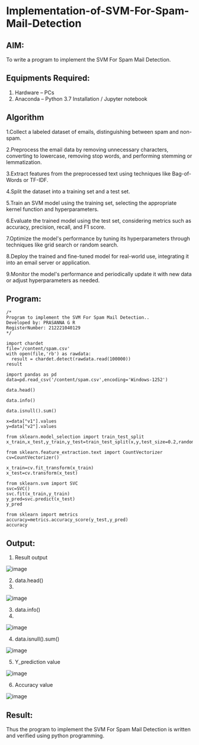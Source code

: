 # Implementation-of-SVM-For-Spam-Mail-Detection

## AIM:
To write a program to implement the SVM For Spam Mail Detection.

## Equipments Required:
1. Hardware – PCs
2. Anaconda – Python 3.7 Installation / Jupyter notebook

## Algorithm
1.Collect a labeled dataset of emails, distinguishing between spam and non-spam.

2.Preprocess the email data by removing unnecessary characters, converting to lowercase, removing stop words, and performing stemming or lemmatization.

3.Extract features from the preprocessed text using techniques like Bag-of-Words or TF-IDF.

4.Split the dataset into a training set and a test set.

5.Train an SVM model using the training set, selecting the appropriate kernel function and hyperparameters.

6.Evaluate the trained model using the test set, considering metrics such as accuracy, precision, recall, and F1 score.

7.Optimize the model's performance by tuning its hyperparameters through techniques like grid search or random search.

8.Deploy the trained and fine-tuned model for real-world use, integrating it into an email server or application.

9.Monitor the model's performance and periodically update it with new data or adjust hyperparameters as needed.


## Program:
```
/*
Program to implement the SVM For Spam Mail Detection..
Developed by: PRASANNA G R
RegisterNumber: 212221040129
*/
```
```
import chardet
file='/content/spam.csv'
with open(file,'rb') as rawdata:
  result = chardet.detect(rawdata.read(100000))
result

import pandas as pd
data=pd.read_csv('/content/spam.csv',encoding='Windows-1252')

data.head()

data.info()

data.isnull().sum()

x=data["v1"].values
y=data["v2"].values

from sklearn.model_selection import train_test_split
x_train,x_test,y_train,y_test=train_test_split(x,y,test_size=0.2,random_state=0)

from sklearn.feature_extraction.text import CountVectorizer
cv=CountVectorizer()

x_train=cv.fit_transform(x_train)
x_test=cv.transform(x_test)

from sklearn.svm import SVC
svc=SVC()
svc.fit(x_train,y_train)
y_pred=svc.predict(x_test)
y_pred

from sklearn import metrics
accuracy=metrics.accuracy_score(y_test,y_pred)
accuracy
```
## Output:

1. Result output

![image](https://github.com/kavyasenthamarai/Implementation-of-SVM-For-Spam-Mail-Detection/assets/118668727/41f74835-e2ec-4920-8d8a-8b86d2584826)

2. data.head()
3. 
![image](https://github.com/kavyasenthamarai/Implementation-of-SVM-For-Spam-Mail-Detection/assets/118668727/6f032c01-1a77-4638-bb29-d09a42388e62)

3. data.info()
4. 
![image](https://github.com/kavyasenthamarai/Implementation-of-SVM-For-Spam-Mail-Detection/assets/118668727/0d28a1f7-307f-48ff-b81d-1ffbae547532)

4. data.isnull().sum()

![image](https://github.com/kavyasenthamarai/Implementation-of-SVM-For-Spam-Mail-Detection/assets/118668727/c1fc4c0b-b529-4ad4-a800-3dff8015e29e)

5. Y_prediction value

![image](https://github.com/kavyasenthamarai/Implementation-of-SVM-For-Spam-Mail-Detection/assets/118668727/a129bd1a-3a1a-424f-9da6-40088300ac25)

6. Accuracy value

![image](https://github.com/kavyasenthamarai/Implementation-of-SVM-For-Spam-Mail-Detection/assets/118668727/ac15167e-bbd0-42b0-b3bf-c8fb44187844)

## Result:
Thus the program to implement the SVM For Spam Mail Detection is written and verified using python programming.

